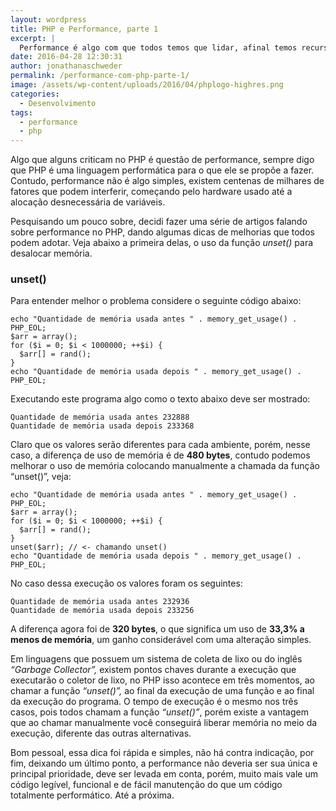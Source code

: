 ```yaml
---
layout: wordpress
title: PHP e Performance, parte 1
excerpt: |
  Performance é algo com que todos temos que lidar, afinal temos recursos de hardware limitados a nossa disposição, veja nesaa série algumas dicas de como melhorar a performance no PHP.
date: 2016-04-28 12:30:31
author: jonathanaschweder
permalink: /performance-com-php-parte-1/
image: /assets/wp-content/uploads/2016/04/phplogo-highres.png
categories:
  - Desenvolvimento
tags:
  - performance
  - php
---
```


<p style="text-align: left;">Algo que alguns criticam no PHP é questão de performance, sempre digo que PHP é uma linguagem performática para o que ele se propõe a fazer. Contudo, performance não é algo simples, existem centenas de milhares de fatores que podem interferir, começando pelo hardware usado até a alocação desnecessária de variáveis.</p>
<!--more-->Pesquisando um pouco sobre, decidi fazer uma série de artigos falando sobre performance no PHP, dando algumas dicas de melhorias que todos podem adotar. Veja abaixo a primeira delas, o uso da função <em>unset() </em>para desalocar memória.
<h3 id="unset">unset()</h3>
Para entender melhor o problema considere o seguinte código abaixo:
<pre><code>echo "Quantidade de memória usada antes " . memory_get_usage() . PHP_EOL;
$arr = array();
for ($i = 0; $i &lt; 1000000; ++$i) {
  $arr[] = rand();
}
echo "Quantidade de memória usada depois " . memory_get_usage() . PHP_EOL;
</code></pre>
Executando este programa algo como o texto abaixo deve ser mostrado:
<pre><code>Quantidade de memória usada antes 232888
Quantidade de memória usada depois 233368
</code></pre>
Claro que os valores serão diferentes para cada ambiente, porém, nesse caso, a diferença de uso de memória é de <strong>480 bytes</strong>, contudo podemos melhorar o uso de memória colocando manualmente a chamada da função “unset()”, veja:
<pre><code>echo "Quantidade de memória usada antes " . memory_get_usage() . PHP_EOL;
$arr = array();
for ($i = 0; $i &lt; 1000000; ++$i) {
  $arr[] = rand();
}
unset($arr); // &lt;- chamando unset()
echo "Quantidade de memória usada depois " . memory_get_usage() . PHP_EOL;
</code></pre>
No caso dessa execução os valores foram os seguintes:
<pre><code>Quantidade de memória usada antes 232936
Quantidade de memória usada depois 233256
</code></pre>
A diferença agora foi de <strong>320 bytes</strong>, o que significa um uso de <strong>33,3% a menos de memória</strong>, um ganho considerável com uma alteração simples.

Em linguagens que possuem um sistema de coleta de lixo ou do inglês <em>“Garbage Collector”,</em> existem pontos chaves durante a execução que executarão o coletor de lixo, no PHP isso acontece em três momentos, ao chamar a função <em>“unset()”,</em> ao final da execução de uma função e ao final da execução do programa. O tempo de execução é o mesmo nos três casos, pois todos chamam a função <em>“unset()”</em>, porém existe a vantagem que ao chamar manualmente você conseguirá liberar memória no meio da execução, diferente das outras alternativas.

Bom pessoal, essa dica foi rápida e simples, não há contra indicação, por fim, deixando um último ponto, a performance não deveria ser sua única e principal prioridade, deve ser levada em conta, porém, muito mais vale um código legível, funcional e de fácil manutenção do que um código totalmente performático. Até a próxima.